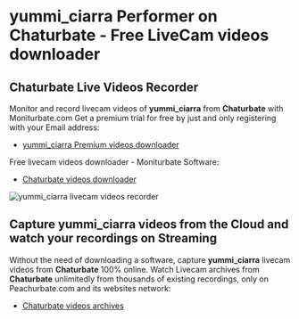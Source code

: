 # yummi_ciarra Performer on Chaturbate - Free LiveCam videos downloader

## Chaturbate Live Videos Recorder

Monitor and record livecam videos of **yummi_ciarra** from **Chaturbate** with Moniturbate.com
Get a premium trial for free by just and only registering with your Email address:
* [yummi_ciarra Premium videos downloader](https://moniturbate.com/request-demo-licence-key.html)

Free livecam videos downloader - Moniturbate Software:
* [Chaturbate videos downloader](https://moniturbate.com/moniturbate-download-software.html)

![yummi_ciarra livecam videos recorder](https://peachurnet.com/templates/moniturbate-software.png)


## Capture yummi_ciarra videos from the Cloud and watch your recordings on Streaming

Without the need of downloading a software, capture **yummi_ciarra** livecam videos from **Chaturbate** 100% online.
Watch Livecam archives from **Chaturbate** unlimitedly from thousands of existing recordings, only on Peachurbate.com and its websites network:
* [Chaturbate videos archives](https://peachurnet.com/)